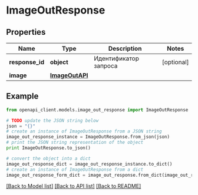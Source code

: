 # ImageOutResponse


## Properties
Name | Type | Description | Notes
------------ | ------------- | ------------- | -------------
**response_id** | **object** | Идентификатор запроса | [optional] 
**image** | [**ImageOutAPI**](ImageOutAPI.md) |  | 

## Example

```python
from openapi_client.models.image_out_response import ImageOutResponse

# TODO update the JSON string below
json = "{}"
# create an instance of ImageOutResponse from a JSON string
image_out_response_instance = ImageOutResponse.from_json(json)
# print the JSON string representation of the object
print ImageOutResponse.to_json()

# convert the object into a dict
image_out_response_dict = image_out_response_instance.to_dict()
# create an instance of ImageOutResponse from a dict
image_out_response_form_dict = image_out_response.from_dict(image_out_response_dict)
```
[[Back to Model list]](../README.md#documentation-for-models) [[Back to API list]](../README.md#documentation-for-api-endpoints) [[Back to README]](../README.md)


